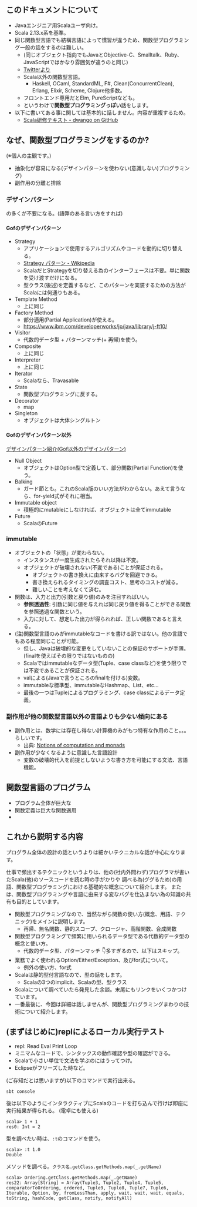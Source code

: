 ## このドキュメントについて
* Javaエンジニア用Scalaユーザ向け。
* Scala 2.13.x系を基準。
* 同じ関数型言語でも結構言語によって慣習が違うため、関数型プログラミング一般の話をするのは難しい。
  * (同じオブジェクト指向でもJavaとObjective-C、Smalltalk、Ruby、JavaScriptではかなり雰囲気が違うのと同じ)
  * [Twitterより](https://twitter.com/esumii/status/638588331459153920)
  * Scala以外の関数型言語。
    * Haskell, OCaml, StandardML, F#, Clean(ConcurrentClean), Erlang, Elixir, Scheme, Clojure他多数。
  * フロントエンド専用だとElm, PureScriptなども。
  * というわけで**関数型プログラミングっぽい**話をします。
* 以下に書いてある事に関しては基本的に話しません。内容が重複するため。
  * [Scala研修テキスト - dwango on GitHub](https://dwango.github.io/scala_text/)

## なぜ、関数型プログラミングをするのか?
(※個人の主観です。)
* 抽象化が容易になる(デザインパターンを使わない(意識しない)プログラミング)
* 副作用の分離と排除

### デザインパターン
の多くが不要になる。(語弊のある言い方をすれば)

#### Gofのデザインパターン
* Strategy
  * アプリケーションで使用するアルゴリズムやコードを動的に切り替える。
  * [Strategy パターン - Wikipedia](https://ja.wikipedia.org/wiki/Strategy_%E3%83%91%E3%82%BF%E3%83%BC%E3%83%B3)
  * ScalaだとStrategyを切り替える為のインターフェースは不要。単に関数を受け渡すだけになる。
  * 型クラス(後述)を定義するなど、このパターンを実装するための方法がScalaには何通りもある。
* Template Method
  * 上に同じ
* Factory Method
  * 部分適用(Partial Application)が使える。
  * https://www.ibm.com/developerworks/jp/java/library/j-ft10/
* Visitor
  * 代数的データ型 + パターンマッチ(+ 再帰)を使う。
* Composite
  * 上に同じ
* Interpreter
  * 上に同じ
* Iterator
  * Scalaなら、Travasable
* State
  * 関数型プログラミングに反する。
* Decorator
  * map
* Singleton
  * オブジェクトは大体シングルトン

#### Gofのデザインパターン以外
[デザインパターン紹介(Gof以外のデザインパターン)](http://www.hyuki.com/dp/dpinfo.html#Balking)

* Null Object
  * オブジェクトはOption型で定義して、部分関数(Partial Function)を使う。
* Balking
  * ガード節とも。これのScala版のいい方法がわからない。あえて言うなら、for-yield式がそれに相当。
* Immutable object
  * 積極的にmutableにしなければ、オブジェクトは全てimmutable
* Future
  * ScalaのFuture

### immutable
* オブジェクトの「状態」が変わらない。
  * インスタンスが一度生成されたらそれ以降は不変。
  * オブジェクトが破壊されない(不変である)ことが保証される。
    * オブジェクトの書き換えに由来するバグを回避できる。
    * 書き換えられるタイミングの調査コスト、思考のコストが減る。
    * 難しいことを考えなくて済む。
* 関数は、入力と出力(引数と戻り値)のみを注目すればいい。
  * **参照透過性**: 引数に同じ値を与えれば同じ戻り値を得ることができる関数を参照透過な関数という。
  * 入力に対して、想定した出力が得られれば、正しい関数であると言える。
* (注)関数型言語のみがimmutableなコードを書ける訳ではない。他の言語でもある程度同じことが可能。
  * 但し、Javaは破壊的な変更をしていないことの保証のサポートが手薄。(finalを使えばその限りではないものの)
  * Scalaではimmutableなデータ型(Tuple、case classなど)を使う限りでは不変であることが保証される。
   * valによる(Javaで言うところのfinalを付ける)変数。
   * immutableな標準型、immutableなHashmap、List、etc...
   * 最後の一つはTupleによるプログラミング、case classによるデータ定義。

### 副作用が他の関数型言語以外の言語よりも少ない傾向にある
* 副作用とは、数学には存在し得ない計算機のみがもつ特有な作用のこと。。。らしいです。
  * 出典: [Notions of computation and monads](http://citeseerx.ist.psu.edu/viewdoc/download?doi=10.1.1.79.733&rep=rep1&type=pdf)
* 副作用が少なくなるように意識した言語設計
  * 変数の破壊的代入を前提としないような書き方を可能にする文法、言語機能。

## 関数型言語のプログラム
* プログラム全体が巨大な
* 関数定義は巨大な関数適用
*

## これから説明する内容
プログラム全体の設計の話というよりは細かいテクニカルな話が中心になります。

仕事で頻出するテクニックというよりは、他の(社内外問わず)プログラマが書いたScala(他)のソースコードを読む時の手がかりや
調べる為(ググるため)の用語、関数型プログラミングにおける基礎的な概念について紹介します。
または、関数型プログラミングや言語に由来する変なバグを仕込まない為の知識の共有も目的としています。

* 関数型プログラミングなので、当然ながら関数の使い方(概念、用語、テクニック)をメインに説明します。
  * 再帰、無名関数、静的スコープ、クロージャ、高階関数、合成関数
* 関数型プログラミングで頻繁に用いられるデータ型である代数的データ型の概念と使い方。
  * 代数的データ型、パターンマッチ
👇多すぎるので、以下はスキップ。
* 業務でよく使われるOption/Either/Exception、及びfor式について。
  * 例外の使い方、for式
* Scalaは静的型付言語なので、型の話をします。
  * Scalaの3つのimplicit、Scalaの型、型クラス
* Scalaについて調べていたら発見した余談。末尾にもリンクをいくつかつけています。
* 一番最後に、今回は詳細は話しませんが、関数型プログラミングまわりの技術について紹介します。

## (まずはじめに)replによるローカル実行テスト
* repl: Read Eval Print Loop
* ミニマムなコードで、シンタックスの動作確認や型の確認ができる。
* Scalaで小さい単位で文法を学ぶのにはうってつけ。
* Eclipseがフリーズした時など。

(ご存知だとは思いますが)以下のコマンドで実行出来る。
```
sbt console
```
後は以下のようにインタラクティブにScalaのコードを打ち込んで行けば即座に実行結果が得られる。
(電卓にも使える)
```
scala> 1 + 1
res0: Int = 2
```
型を調べたい時は、`:t`のコマンドを使う。
```
scala> :t 1.0
Double
```
メソッドを調べる。`クラス名.getClass.getMethods.map(_.getName)`
```
scala> Ordering.getClass.getMethods.map(_.getName)
res22: Array[String] = Array(Tuple3, Tuple2, Tuple4, Tuple5, comparatorToOrdering, ordered, Tuple9, Tuple8, Tuple7, Tuple6, Iterable, Option, by, fromLessThan, apply, wait, wait, wait, equals, toString, hashCode, getClass, notify, notifyAll)
```
